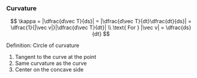 ### Curvature

$$
    \kappa = |\dfrac{d\vec T}{ds}| = |\dfrac{d\vec T}{dt}\dfrac{dt}{ds}| = \dfrac{1}{|\vec v|}|\dfrac{d\vec T}{dt}| \\
     \text{ For } |\vec v| = \dfrac{ds}{dt}
$$

Definition: Circle of curvature
1. Tangent to the curve at the point
2. Same curvature as the curve
3. Center on the concave side